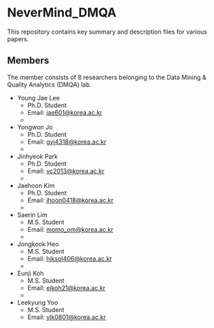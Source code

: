 # NeverMind_DMQA
This repository contains key summary and description files for various papers.

## Members
The member consists of 8 researchers belonging to the Data Mining & Quality Analytics (DMQA) lab.

* Young Jae Lee
  * Ph.D. Student
  * Email: jae601@korea.ac.kr
  * 
* Yongwon Jo
  * Ph.D. Student
  * Email: gyj4318@korea.ac.kr
  * 
* Jinhyeok Park
  * Ph.D. Student
  * Email: vc2013@korea.ac.kr
  * 
* Jaehoon Kim
  * Ph.D. Student
  * Email: jhoon0418@korea.ac.kr
  * 
* Saerin Lim
  * M.S. Student
  * Email: momo_om@korea.ac.kr
  * 
* Jongkook Heo
  * M.S. Student
  * Email: hjksol406@korea.ac.kr
  * 
* Eunji Koh
  * M.S. Student
  * Email: ejkoh21@korea.ac.kr
  * 
* Leekyung Yoo
  * M.S. Student
  * Email: ylk0801@korea.ac.kr
